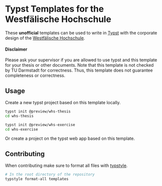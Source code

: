 # Typst Templates for the Westfälische Hochschule

These **unofficial** templates can be used to write in [Typst](https://github.com/typst/typst) with the corporate design of the [Westfälische Hochschule](https://www.w-hs.de/).

#### Disclaimer
Please ask your supervisor if you are allowed to use typst and this template for your thesis or other documents.
Note that this template is not checked by TU Darmstadt for correctness.
Thus, this template does not guarantee completeness or correctness.

## Usage
Create a new typst project based on this template locally.
```bash
typst init @preview/whs-thesis
cd whs-thesis

typst init @preview/whs-exercise
cd whs-exercise
```
Or create a project on the typst web app based on this template.

## Contributing

When contributing make sure to format all files with [typstyle](https://github.com/Enter-tainer/typstyle).

```bash
# In the root directory of the repository
typstyle format-all templates
```